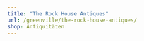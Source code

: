 ```yaml
---
title: "The Rock House Antiques"
url: /greenville/the-rock-house-antiques/
shop: Antiquitäten
---
```

